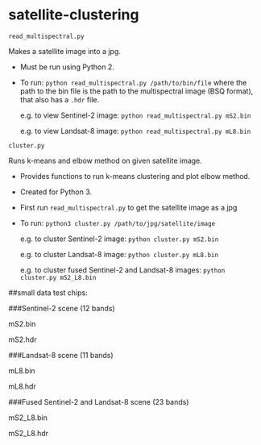 # satellite-clustering

`read_multispectral.py`

Makes a satellite image into a jpg.
* Must be run using Python 2. 
* To run: `python read_multispectral.py /path/to/bin/file` where the path to the bin file is the path to the multispectral image (BSQ format), that also has a `.hdr` file.

    e.g. to view Sentinel-2 image: `python read_multispectral.py mS2.bin`
    
    e.g. to view Landsat-8 image: `python read_multispectral.py mL8.bin`
    
   
`cluster.py`

Runs k-means and elbow method on given satellite image.
* Provides functions to run k-means clustering and plot elbow method. 
* Created for Python 3.
* First run `read_multispectral.py` to get the satellite image as a jpg
* To run: `python3 cluster.py /path/to/jpg/satellite/image`

    e.g. to cluster Sentinel-2 image: `python cluster.py mS2.bin`
    
    e.g. to cluster Landsat-8 image: `python cluster.py mL8.bin`

    e.g. to cluster fused Sentinel-2 and Landsat-8 images: `python cluster.py mS2_L8.bin`

##small data test chips:

###Sentinel-2 scene (12 bands)

mS2.bin  	

mS2.hdr 	

###Landsat-8 scene (11 bands)

mL8.bin

mL8.hdr 	

###Fused Sentinel-2 and Landsat-8 scene (23 bands)

mS2_L8.bin

mS2_L8.hdr

